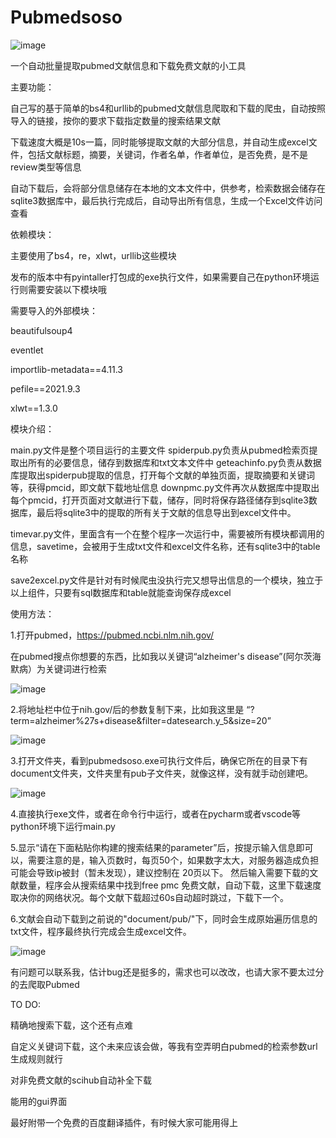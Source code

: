 # Pubmedsoso
  
  ![image](https://user-images.githubusercontent.com/62304226/167968328-753daa63-9087-4243-ad0b-b8a1b2ba0b0f.png)



一个自动批量提取pubmed文献信息和下载免费文献的小工具

主要功能：

自己写的基于简单的bs4和urllib的pubmed文献信息爬取和下载的爬虫，自动按照导入的链接，按你的要求下载指定数量的搜索结果文献

下载速度大概是10s一篇，同时能够提取文献的大部分信息，并自动生成excel文件，包括文献标题，摘要，关键词，作者名单，作者单位，是否免费，是不是review类型等信息

自动下载后，会将部分信息储存在本地的文本文件中，供参考，检索数据会储存在sqlite3数据库中，最后执行完成后，自动导出所有信息，生成一个Excel文件访问查看



依赖模块：



主要使用了bs4，re，xlwt，urllib这些模块

发布的版本中有pyintaller打包成的exe执行文件，如果需要自己在python环境运行则需要安装以下模块哦

需要导入的外部模块：

beautifulsoup4

eventlet 

importlib-metadata==4.11.3

pefile==2021.9.3

xlwt==1.3.0

模块介绍：

main.py文件是整个项目运行的主要文件
spiderpub.py负责从pubmed检索页提取出所有的必要信息，储存到数据库和txt文本文件中
geteachinfo.py负责从数据库提取出spiderpub提取的信息，打开每个文献的单独页面，提取摘要和关键词等，获得pmcid，即文献下载地址信息
downpmc.py文件再次从数据库中提取出每个pmcid，打开页面对文献进行下载，储存，同时将保存路径储存到sqlite3数据库，最后将sqlite3中的提取的所有关于文献的信息导出到excel文件中。
  
timevar.py文件，里面含有一个在整个程序一次运行中，需要被所有模块都调用的信息，savetime，会被用于生成txt文件和excel文件名称，还有sqlite3中的table名称
 
save2excel.py文件是针对有时候爬虫没执行完又想导出信息的一个模块，独立于以上组件，只要有sql数据库和table就能查询保存成excel


使用方法：

1.打开pubmed，https://pubmed.ncbi.nlm.nih.gov/

在pubmed搜点你想要的东西，比如我以关键词“alzheimer's disease”(阿尔茨海默病）为关键词进行检索



![image](https://user-images.githubusercontent.com/62304226/167967880-58b42e5d-881b-4d2c-ae6c-5b0f2efcd81c.png)



 
2.将地址栏中位于nih.gov/后的参数复制下来，比如我这里是
“?term=alzheimer%27s+disease&filter=datesearch.y_5&size=20”




![image](https://user-images.githubusercontent.com/62304226/167921897-f203dad2-cbb8-4294-96bf-27c101c91c68.png)
   
    
    
  
3.打开文件夹，看到pubmedsoso.exe可执行文件后，确保它所在的目录下有document文件夹，文件夹里有pub子文件夹，就像这样，没有就手动创建吧。
 

  
![image](https://user-images.githubusercontent.com/62304226/167922254-d533dae7-7c0e-4b80-8953-4037b92c6c04.png)
   
    
    
4.直接执行exe文件，或者在命令行中运行，或者在pycharm或者vscode等python环境下运行main.py
  
5.显示“请在下面粘贴你构建的搜索结果的parameter”后，按提示输入信息即可以，需要注意的是，输入页数时，每页50个，如果数字太大，对服务器造成负担可能会导致ip被封（暂未发现），建议控制在
20页以下。
然后输入需要下载的文献数量，程序会从搜索结果中找到free pmc 免费文献，自动下载，这里下载速度取决你的网络状况。每个文献下载超过60s自动超时跳过，下载下一个。

6.文献会自动下载到之前说的"document/pub/"下，同时会生成原始遍历信息的txt文件，程序最终执行完成会生成excel文件。

  
  
![image](https://user-images.githubusercontent.com/62304226/167930022-5b73d6b1-fca9-4012-99e6-18d06a1d1c52.png)

  
  
  
有问题可以联系我，估计bug还是挺多的，需求也可以改改，也请大家不要太过分的去爬取Pubmed

TO DO:

精确地搜索下载，这个还有点难

自定义关键词下载，这个未来应该会做，等我有空弄明白pubmed的检索参数url生成规则就行

对非免费文献的scihub自动补全下载

能用的gui界面

最好附带一个免费的百度翻译插件，有时候大家可能用得上

